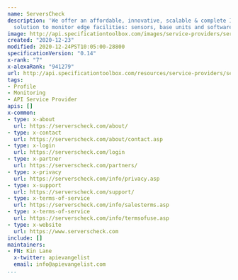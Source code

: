 ```yaml
---
name: ServersCheck
description: 'We offer an affordable, innovative, scalable & complete Industrial IoT
  solution to monitor edge facilities: sensors, base units and software.'
image: http://api.specificationtoolbox.com/images/service-providers/serverscheck.jpg
created: "2020-12-23"
modified: 2020-12-24PST10:05:00-28800
specificationVersion: "0.14"
x-rank: "7"
x-alexaRank: "941279"
url: http://api.specificationtoolbox.com/resources/service-providers/serverscheck/
tags:
- Profile
- Monitoring
- API Service Provider
apis: []
x-common:
- type: x-about
  url: https://serverscheck.com/about/
- type: x-contact
  url: https://serverscheck.com/about/contact.asp
- type: x-login
  url: https://serverscheck.com/login
- type: x-partner
  url: https://serverscheck.com/partners/
- type: x-privacy
  url: https://serverscheck.com/info/privacy.asp
- type: x-support
  url: https://serverscheck.com/support/
- type: x-terms-of-service
  url: https://serverscheck.com/info/salesterms.asp
- type: x-terms-of-service
  url: https://serverscheck.com/info/termsofuse.asp
- type: x-website
  url: https://www.serverscheck.com
include: []
maintainers:
- FN: Kin Lane
  x-twitter: apievangelist
  email: info@apievangelist.com
...
```

